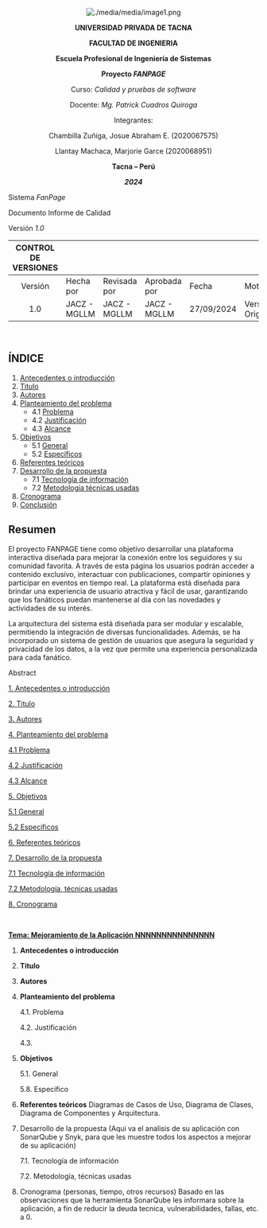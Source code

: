 <center>

[comment]: <img src="./media/media/image1.png" style="width:1.088in;height:1.46256in" alt="escudo.png" />

![./media/media/image1.png](./media/logo-upt.png)

**UNIVERSIDAD PRIVADA DE TACNA**

**FACULTAD DE INGENIERIA**

**Escuela Profesional de Ingeniería de Sistemas**

**Proyecto *FANPAGE***

Curso: *Calidad y pruebas de software*

Docente: *Mg. Patrick Cuadros Quiroga*

Integrantes:

Chambilla Zuñiga, Josue Abraham E.		(2020067575)

Llantay Machaca, Marjorie Garce 		    (2020068951)

  **Tacna – Perú**
                        
  ***2024***



</center>

Sistema *FanPage*


Documento Informe de Calidad

Versión *1.0*



|CONTROL DE VERSIONES||||||
| :-: | :- | :- | :- | :- | :- |
|Versión|Hecha por|Revisada por|Aprobada por|Fecha|Motivo|
|1\.0|JACZ - MGLLM|JACZ - MGLLM|JACZ - MGLLM|27/09/2024|Versión Original|



<div style="page-break-after: always; visibility: hidden">\pagebreak</div>

## ÍNDICE
1. [Antecedentes o introducción](#antecedentes-o-introducción)
2. [Titulo](#titulo)
3. [Autores](#autores)
4. [Planteamiento del problema](#planteamiento-del-problema)
    - 4.1 [Problema](#problema)
    - 4.2 [Justificación](#justificación)
    - 4.3 [Alcance](#alcance)
5. [Objetivos](#objetivos)
    - 5.1 [General](#general)
    - 5.2 [Específicos](#específicos)
6. [Referentes teóricos](#referentes-teóricos)
7. [Desarrollo de la propuesta](#desarrollo-de-la-propuesta)
    - 7.1 [Tecnología de información](#tecnología-de-información)
    - 7.2 [Metodología técnicas usadas](#metodología-técnicas-usadas)
8. [Cronograma](#cronograma)
9. [Conclusión](#conclusión)

## Resumen
El proyecto FANPAGE tiene como objetivo desarrollar una plataforma interactiva diseñada para mejorar la conexión entre los seguidores y su comunidad favorita. A través de esta página los usuarios podrán acceder a contenido exclusivo, interactuar con publicaciones, compartir opiniones y participar en eventos en tiempo real. La plataforma está diseñada para brindar una experiencia de usuario atractiva y fácil de usar, garantizando que los fanáticos puedan mantenerse al día con las novedades y actividades de su interés.

La arquitectura del sistema está diseñada para ser modular y escalable, permitiendo la integración de diversas funcionalidades. Además, se ha incorporado un sistema de gestión de usuarios que asegura la seguridad y privacidad de los datos, a la vez que permite una experiencia personalizada para cada fanático.

Abstract

[1. Antecedentes o introducción](#_Toc52661346)

[2. Titulo](#_Toc52661347)

[3. Autores](#_Toc52661348)

[4. Planteamiento del problema](#_Toc52661349)

[4.1 Problema](#_Toc52661350)

[4.2 Justificación](#_Toc52661351)

[4.3 Alcance](#_Toc52661352)

[5. Objetivos](#_Toc52661356)

[5.1 General](#_Toc52661350)

[5.2 Especificos](#_Toc52661351)

[6. Referentes teóricos](#_Toc52661357)

[7. Desarrollo de la propuesta](#_Toc52661356)

[7.1 Tecnología de información ](#_Toc52661350)

[7.2 Metodología, técnicas usadas](#_Toc52661351)

[8. Cronograma](#_Toc52661356)


<div style="page-break-after: always; visibility: hidden">\pagebreak</div>

**<u>Tema: Mejoramiento de la Aplicación NNNNNNNNNNNNNNN</u>**

1. <span id="_Toc52661346" class="anchor"></span>**Antecedentes o introducción**

2. <span id="_Toc52661347" class="anchor"></span>**Titulo**

3. <span id="_Toc52661348" class="anchor"></span>**Autores**

4. <span id="_Toc52661349" class="anchor"></span>**Planteamiento del problema**

    4.1. <span id="_Toc52661350" class="anchor"></span>Problema

    4.2. <span id="_Toc52661351" class="anchor"></span>Justificación

    4.3. <span id="_Toc52661352" class="anchor"></span>

5. <span id="_Toc52661356" class="anchor"></span>**Objetivos**

    5.1. General

    5.8. Especifico

6. <span id="_Toc52661357" class="anchor"></span>**Referentes teóricos**
    Diagramas de Casos de Uso, Diagrama de Clases, Diagrama de Componentes y Arquitectura.

7. Desarrollo de la propuesta (Aqui va el analisis de su aplicación con SonarQube y Snyk, para que les muestre todos los aspectos a mejorar de su aplicación)

    7.1.   Tecnología de información 

    7.2.   Metodología, técnicas usadas

8. Cronograma
   (personas, tiempo, otros recursos) Basado en las observaciones que la herramienta SonarQube les informara         sobre la aplicación, a fin de reducir la deuda tecnica, vulnerabilidades, fallas, etc. a 0.
